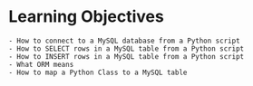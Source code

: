 # Learning Objectives

    - How to connect to a MySQL database from a Python script
    - How to SELECT rows in a MySQL table from a Python script
    - How to INSERT rows in a MySQL table from a Python script
    - What ORM means
    - How to map a Python Class to a MySQL table

